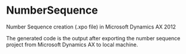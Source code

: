 # NumberSequence
Number Sequence creation (.xpo file) in Microsoft Dynamics AX 2012

The generated code is the output after exporting the number sequence project from Microsoft Dynamics AX to local machine.
